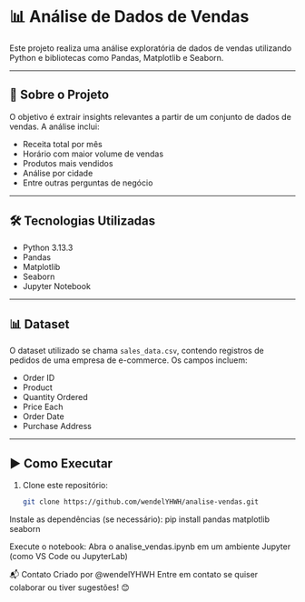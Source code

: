 # 📊 Análise de Dados de Vendas

Este projeto realiza uma análise exploratória de dados de vendas utilizando Python e bibliotecas como Pandas, Matplotlib e Seaborn.

---

## 📁 Sobre o Projeto

O objetivo é extrair insights relevantes a partir de um conjunto de dados de vendas. A análise inclui:

- Receita total por mês
- Horário com maior volume de vendas
- Produtos mais vendidos
- Análise por cidade
- Entre outras perguntas de negócio

---

## 🛠️ Tecnologias Utilizadas

- Python 3.13.3
- Pandas
- Matplotlib
- Seaborn
- Jupyter Notebook

---

## 📊 Dataset

O dataset utilizado se chama `sales_data.csv`, contendo registros de pedidos de uma empresa de e-commerce. Os campos incluem:

- Order ID
- Product
- Quantity Ordered
- Price Each
- Order Date
- Purchase Address

---

## ▶️ Como Executar

1. Clone este repositório:
   ```bash
   git clone https://github.com/wendelYHWH/analise-vendas.git

Instale as dependências (se necessário):
    pip install pandas matplotlib seaborn

Execute o notebook: 
    Abra o analise_vendas.ipynb em um ambiente Jupyter (como VS Code ou JupyterLab)

📬 Contato
Criado por @wendelYHWH
Entre em contato se quiser colaborar ou tiver sugestões! 😊
